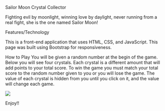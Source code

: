 Sailor Moon Crystal Collector

Fighting evil by moonlight, winning love by daylight, never running from a real fight, she is the one named Sailor Moon!


Features/Technology

This is a front-end application that uses HTML, CSS, and JavaScript.
This page was built using Bootstrap for responsiveness. 

How to Play
You will be given a random number at the begin of the game. Below you will see four crystals. Each crystal is a different amount that will add points to your total score. To win the game you must match your total score to the random number given to you or you will lose the game. The value of each crystal is hidden from you until you click on it, and the value will change each game.


  ![](./imgs/crystalcollector.gif)
  
  
  Enjoy!! 
